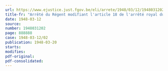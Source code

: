 ```yaml
---
url: https://www.ejustice.just.fgov.be/eli/arrete/1948/03/12/1948031202/justel
title-fr: "Arrêté du Régent modifiant l'article 18 de l'arrêté royal du 2 octobre 1937 portant statut des agents de l'Etat"
date: 1948-03-12
source:
number: 1948031202
page: 888888
case: 1948-03-12/02
publication: 1948-03-20
starts:
modifies:
pdf-original:
pdf-consolidated:
---
```



